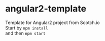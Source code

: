 # angular2-template
Template for Angular2 project from Scotch.io
<br>
Start by `npm install`
<br> 
and then `npm start`
